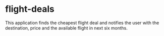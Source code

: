 # flight-deals
This application finds the cheapest flight deal and notifies the user with the destination, price and the available flight in next six months.
